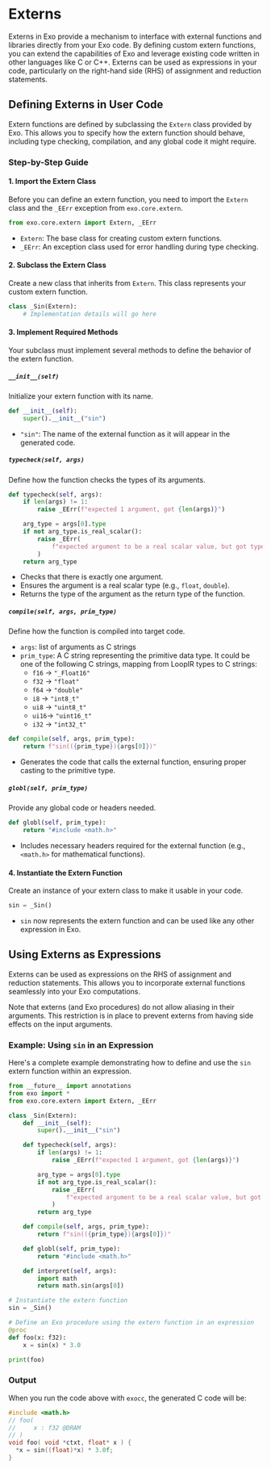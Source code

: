 # Externs

Externs in Exo provide a mechanism to interface with external functions and libraries directly from your Exo code. By defining custom extern functions, you can extend the capabilities of Exo and leverage existing code written in other languages like C or C++. Externs can be used as expressions in your code, particularly on the right-hand side (RHS) of assignment and reduction statements.

## Defining Externs in User Code

Extern functions are defined by subclassing the `Extern` class provided by Exo. This allows you to specify how the extern function should behave, including type checking, compilation, and any global code it might require.

### Step-by-Step Guide

#### 1. Import the Extern Class

Before you can define an extern function, you need to import the `Extern` class and the `_EErr` exception from `exo.core.extern`.

```python
from exo.core.extern import Extern, _EErr
```

- `Extern`: The base class for creating custom extern functions.
- `_EErr`: An exception class used for error handling during type checking.

#### 2. Subclass the Extern Class

Create a new class that inherits from `Extern`. This class represents your custom extern function.

```python
class _Sin(Extern):
    # Implementation details will go here
```

#### 3. Implement Required Methods

Your subclass must implement several methods to define the behavior of the extern function.

##### `__init__(self)`

Initialize your extern function with its name.

```python
def __init__(self):
    super().__init__("sin")
```

- `"sin"`: The name of the external function as it will appear in the generated code.

##### `typecheck(self, args)`

Define how the function checks the types of its arguments.

```python
def typecheck(self, args):
    if len(args) != 1:
        raise _EErr(f"expected 1 argument, got {len(args)}")

    arg_type = args[0].type
    if not arg_type.is_real_scalar():
        raise _EErr(
            f"expected argument to be a real scalar value, but got type {arg_type}"
        )
    return arg_type
```

- Checks that there is exactly one argument.
- Ensures the argument is a real scalar type (e.g., `float`, `double`).
- Returns the type of the argument as the return type of the function.

##### `compile(self, args, prim_type)`

Define how the function is compiled into target code.
- `args`: list of arguments as C strings
- `prim_type`: A C string representing the primitive data type. It could be one of the following C strings, mapping from LoopIR types to C strings:
  - `f16` -> `"_Float16"`
  - `f32` -> `"float"`
  - `f64` -> `"double"`
  - `i8`  -> `"int8_t"`
  - `ui8` -> `"uint8_t"`
  - `ui16`-> `"uint16_t"`
  - `i32` -> `"int32_t"`

```python
def compile(self, args, prim_type):
    return f"sin(({prim_type}){args[0]})"
```

- Generates the code that calls the external function, ensuring proper casting to the primitive type.

##### `globl(self, prim_type)`

Provide any global code or headers needed.

```python
def globl(self, prim_type):
    return "#include <math.h>"
```

- Includes necessary headers required for the external function (e.g., `<math.h>` for mathematical functions).

#### 4. Instantiate the Extern Function

Create an instance of your extern class to make it usable in your code.

```python
sin = _Sin()
```

- `sin` now represents the extern function and can be used like any other expression in Exo.

## Using Externs as Expressions

Externs can be used as expressions on the RHS of assignment and reduction statements. This allows you to incorporate external functions seamlessly into your Exo computations.

Note that externs (and Exo procedures) do not allow aliasing in their arguments. This restriction is in place to prevent externs from having side effects on the input arguments.

### Example: Using `sin` in an Expression

Here's a complete example demonstrating how to define and use the `sin` extern function within an expression.

```python
from __future__ import annotations
from exo import *
from exo.core.extern import Extern, _EErr

class _Sin(Extern):
    def __init__(self):
        super().__init__("sin")

    def typecheck(self, args):
        if len(args) != 1:
            raise _EErr(f"expected 1 argument, got {len(args)}")

        arg_type = args[0].type
        if not arg_type.is_real_scalar():
            raise _EErr(
                f"expected argument to be a real scalar value, but got type {arg_type}"
            )
        return arg_type

    def compile(self, args, prim_type):
        return f"sin(({prim_type}){args[0]})"

    def globl(self, prim_type):
        return "#include <math.h>"

    def interpret(self, args):
        import math
        return math.sin(args[0])

# Instantiate the extern function
sin = _Sin()

# Define an Exo procedure using the extern function in an expression
@proc
def foo(x: f32):
    x = sin(x) * 3.0

print(foo)
```

### Output

When you run the code above with `exocc`, the generated C code will be:
```c
#include <math.h>
// foo(
//     x : f32 @DRAM
// )
void foo( void *ctxt, float* x ) {
  *x = sin((float)*x) * 3.0f;
}
```
